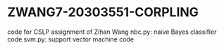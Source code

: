 # ZWANG7-20303551-CORPLING
code for CSLP assignment of Zihan Wang
nbc.py: naive Bayes classifier code
svm.py: support vector machine code
